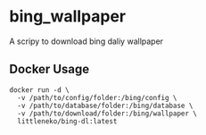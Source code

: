 # bing_wallpaper
A scripy to download bing daliy wallpaper

## Docker Usage

```shell
docker run -d \
  -v /path/to/config/folder:/bing/config \
  -v /path/to/database/folder:/bing/database \
  -v /path/to/download/folder:/bing/wallpaper \
  littleneko/bing-dl:latest
```
